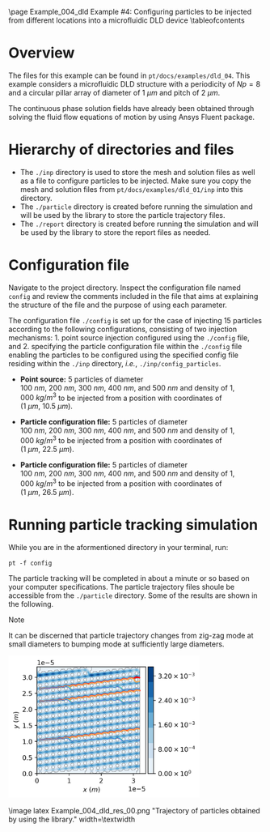 \page Example_004_dld Example #4: Configuring particles to be injected from different locations into a microfluidic DLD device
\tableofcontents 

# Overview

The files for this example can be found in `pt/docs/examples/dld_04`.
This example considers a microfluidic DLD structure with a periodicity of $Np=8$ and a circular pillar array of diameter of $1~\mu m$ and pitch of $2~\mu m$.

The continuous phase solution fields have already been obtained through solving the fluid flow equations of motion by using Ansys Fluent package. 

# Hierarchy of directories and files
- The `./inp` directory is used to store the mesh and solution files as well as a file to configure particles to be injected. Make sure you copy the mesh and solution files from `pt/docs/examples/dld_01/inp` into this directory.
- The `./particle` directory is created before running the simulation and will be used by the library to store the particle trajectory files.
- The `./report` directory is created before running the simulation and will be used by the library to store the report files as needed.

# Configuration file

Navigate to the project directory. 
Inspect the configuration file named `config` and review the comments included in the file that aims at explaining the structure of the file and the purpose of using each parameter.

The configuration file `./config` is set up for the case of injecting 15 particles according to the following configurations, consisting of two injection mechanisms: 1. point source injection configured using the `./config` file, and 
2. specifying the particle configuration file within the `./config` file enabling the particles to be configured using the specified config file residing within the `./inp` directory, _i.e._, `./inp/config_particles`.

- **Point source:** 5 particles of diameter $100~nm,~200~nm,~300~nm,~400~nm,~\text{and}~500~nm$ and density of $1,000~kg/m^3$ to be injected from a position with coordinates of $(1~\mu m,~10.5~\mu m)$.

- **Particle configuration file:** 5 particles of diameter $100~nm,~200~nm,~300~nm,~400~nm,~\text{and}~500~nm$ and density of $1,000~kg/m^3$ to be injected from a position with coordinates of $(1~\mu m,~22.5~\mu m)$.

- **Particle configuration file:** 5 particles of diameter $100~nm,~200~nm,~300~nm,~400~nm,~\text{and}~500~nm$ and density of $1,000~kg/m^3$ to be injected from a position with coordinates of $(1~\mu m,~26.5~\mu m)$.

# Running particle tracking simulation

While you are in the aformentioned directory in your terminal, run:

```
pt -f config
```

The particle tracking will be completed in about a minute or so based on your computer specifications.
The particle trajectory files shoule be accessible from the `./particle` directory.
Some of the results are shown in the following.

> [!NOTE]
> It can be discerned that particle trajectory changes from zig-zag mode at small diameters to bumping mode at sufficiently large diameters.

<img src="Example_004_dld_res_00.png" alt="Image" style="width:75%;"/>

\image latex Example_004_dld_res_00.png "Trajectory of particles obtained by using the library." width=\textwidth